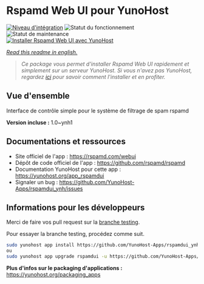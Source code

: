 <!--
N.B.: This README was automatically generated by https://github.com/YunoHost/apps/tree/master/tools/README-generator
It shall NOT be edited by hand.
-->

# Rspamd Web UI pour YunoHost

[![Niveau d'intégration](https://dash.yunohost.org/integration/rspamdui.svg)](https://dash.yunohost.org/appci/app/rspamdui) ![Statut du fonctionnement](https://ci-apps.yunohost.org/ci/badges/rspamdui.status.svg) ![Statut de maintenance](https://ci-apps.yunohost.org/ci/badges/rspamdui.maintain.svg)  
[![Installer Rspamd Web UI avec YunoHost](https://install-app.yunohost.org/install-with-yunohost.svg)](https://install-app.yunohost.org/?app=rspamdui)

*[Read this readme in english.](./README.md)*

> *Ce package vous permet d'installer Rspamd Web UI rapidement et simplement sur un serveur YunoHost.
Si vous n'avez pas YunoHost, regardez [ici](https://yunohost.org/#/install) pour savoir comment l'installer et en profiter.*

## Vue d'ensemble

Interface de contrôle simple pour le système de filtrage de spam rspamd

**Version incluse :** 1.0~ynh1

## Documentations et ressources

* Site officiel de l'app : <https://rspamd.com/webui>
* Dépôt de code officiel de l'app : <https://github.com/rspamd/rspamd>
* Documentation YunoHost pour cette app : <https://yunohost.org/app_rspamdui>
* Signaler un bug : <https://github.com/YunoHost-Apps/rspamdui_ynh/issues>

## Informations pour les développeurs

Merci de faire vos pull request sur la [branche testing](https://github.com/YunoHost-Apps/rspamdui_ynh/tree/testing).

Pour essayer la branche testing, procédez comme suit.

``` bash
sudo yunohost app install https://github.com/YunoHost-Apps/rspamdui_ynh/tree/testing --debug
ou
sudo yunohost app upgrade rspamdui -u https://github.com/YunoHost-Apps/rspamdui_ynh/tree/testing --debug
```

**Plus d'infos sur le packaging d'applications :** <https://yunohost.org/packaging_apps>
